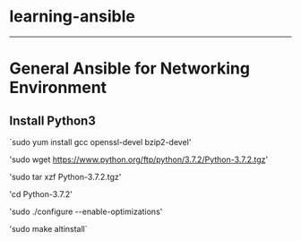 # learning-ansible
---
# General Ansible for Networking Environment
## Install Python3
`sudo yum install gcc openssl-devel bzip2-devel'

'sudo wget https://www.python.org/ftp/python/3.7.2/Python-3.7.2.tgz'

'sudo tar xzf Python-3.7.2.tgz'

'cd Python-3.7.2'

'sudo ./configure --enable-optimizations'

'sudo make altinstall`
